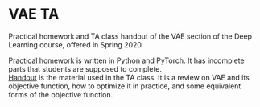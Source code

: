 # VAE TA

Practical homework and TA class handout of the VAE section of the Deep Learning course, offered in Spring 2020.

[Practical homework](./VAE_Exercise.ipynb) is written in Python and PyTorch. It has incomplete parts that students are supposed to complete. \
[Handout](./handout/handout.pdf) is the material used in the TA class. It is a review on VAE and its objective function, how to optimize it in practice, and some equivalent forms of the objective function.
